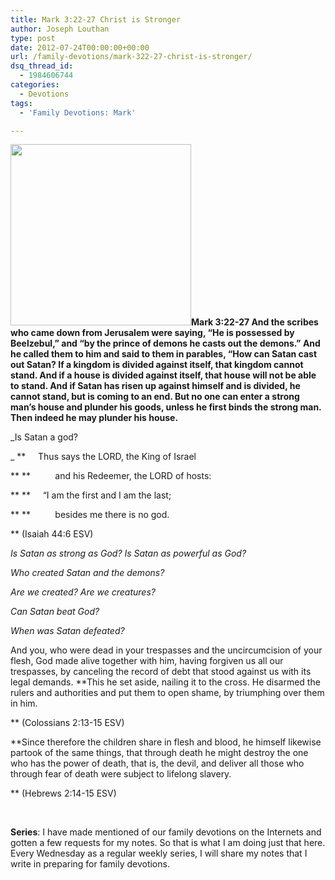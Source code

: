 ```yaml
---
title: Mark 3:22-27 Christ is Stronger
author: Joseph Louthan
type: post
date: 2012-07-24T00:00:00+00:00
url: /family-devotions/mark-322-27-christ-is-stronger/
dsq_thread_id:
  - 1984606744
categories:
  - Devotions
tags:
  - 'Family Devotions: Mark'

---
```

**[<img class="alignright size-full wp-image-596" title="satan1" alt="" src="https://i2.wp.com/theologic.us/wp-content/uploads/2012/09/satan1.jpg?resize=289%2C290" width="289" height="290" srcset="https://i2.wp.com/theologic.us/wp-content/uploads/2012/09/satan1.jpg?w=289 289w, https://i2.wp.com/theologic.us/wp-content/uploads/2012/09/satan1.jpg?resize=150%2C150 150w" sizes="(max-width: 289px) 100vw, 289px" data-recalc-dims="1" />][1]Mark 3:22-27 And the scribes who came down from Jerusalem were saying, “He is possessed by Beelzebul,” and “by the prince of demons he casts out the demons.” And he called them to him and said to them in parables, “How can Satan cast out Satan? If a kingdom is divided against itself, that kingdom cannot stand. And if a house is divided against itself, that house will not be able to stand. And if Satan has risen up against himself and is divided, he cannot stand, but is coming to an end. But no one can enter a strong man&#8217;s house and plunder his goods, unless he first binds the strong man. Then indeed he may plunder his house.**

_Is Satan a god?
  
_ **     Thus says the LORD, the King of Israel
  
** **          and his Redeemer, the LORD of hosts:
  
** **     “I am the first and I am the last;
  
** **          besides me there is no god.
  
** (Isaiah 44:6 ESV)

_Is Satan as strong as God? Is Satan as powerful as God?_

_Who created Satan and the demons?_

_Are we created? Are we creatures?_

_Can Satan beat God?_

_When was Satan defeated?_

And you, who were dead in your trespasses and the uncircumcision of your flesh, God made alive together with him, having forgiven us all our trespasses, by canceling the record of debt that stood against us with its legal demands. **This he set aside, nailing it to the cross. He disarmed the rulers and authorities and put them to open shame, by triumphing over them in him.
  
** (Colossians 2:13-15 ESV)

**Since therefore the children share in flesh and blood, he himself likewise partook of the same things, that through death he might destroy the one who has the power of death, that is, the devil, and deliver all those who through fear of death were subject to lifelong slavery.
  
** (Hebrews 2:14-15 ESV)

&nbsp;

**Series**: I have made mentioned of our family devotions on the Internets and gotten a few requests for my notes. So that is what I am doing just that here. Every Wednesday as a regular weekly series, I will share my notes that I write in preparing for family devotions.

 [1]: https://i2.wp.com/theologic.us/wp-content/uploads/2012/09/satan1.jpg